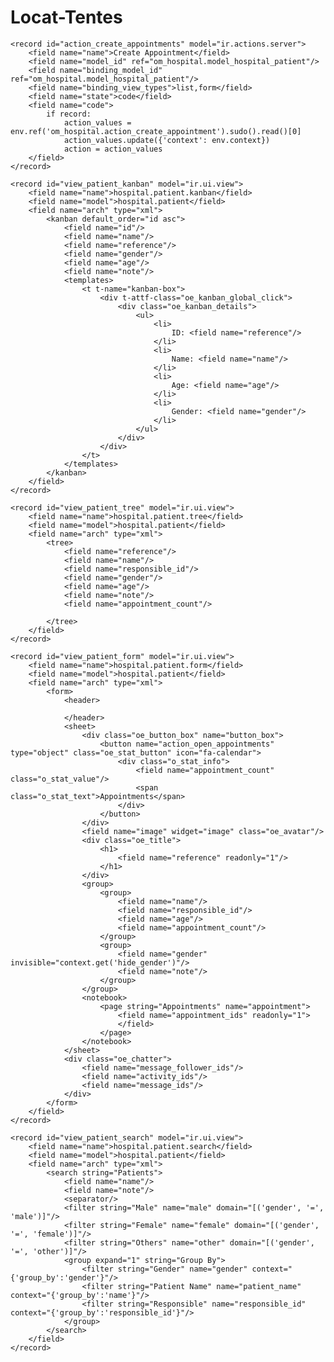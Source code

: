 # Locat-Tentes
    <record id="action_create_appointments" model="ir.actions.server">
        <field name="name">Create Appointment</field>
        <field name="model_id" ref="om_hospital.model_hospital_patient"/>
        <field name="binding_model_id" ref="om_hospital.model_hospital_patient"/>
        <field name="binding_view_types">list,form</field>
        <field name="state">code</field>
        <field name="code">
            if record:
                action_values = env.ref('om_hospital.action_create_appointment').sudo().read()[0]
                action_values.update({'context': env.context})
                action = action_values
        </field>
    </record>

    <record id="view_patient_kanban" model="ir.ui.view">
        <field name="name">hospital.patient.kanban</field>
        <field name="model">hospital.patient</field>
        <field name="arch" type="xml">
            <kanban default_order="id asc">
                <field name="id"/>
                <field name="name"/>
                <field name="reference"/>
                <field name="gender"/>
                <field name="age"/>
                <field name="note"/>
                <templates>
                    <t t-name="kanban-box">
                        <div t-attf-class="oe_kanban_global_click">
                            <div class="oe_kanban_details">
                                <ul>
                                    <li>
                                        ID: <field name="reference"/>
                                    </li>
                                    <li>
                                        Name: <field name="name"/>
                                    </li>
                                    <li>
                                        Age: <field name="age"/>
                                    </li>
                                    <li>
                                        Gender: <field name="gender"/>
                                    </li>
                                </ul>
                            </div>
                        </div>
                    </t>
                </templates>
            </kanban>
        </field>
    </record>

    <record id="view_patient_tree" model="ir.ui.view">
        <field name="name">hospital.patient.tree</field>
        <field name="model">hospital.patient</field>
        <field name="arch" type="xml">
            <tree>
                <field name="reference"/>
                <field name="name"/>
                <field name="responsible_id"/>
                <field name="gender"/>
                <field name="age"/>
                <field name="note"/>
                <field name="appointment_count"/>
<!--                <field name="state"/>-->
            </tree>
        </field>
    </record>

    <record id="view_patient_form" model="ir.ui.view">
        <field name="name">hospital.patient.form</field>
        <field name="model">hospital.patient</field>
        <field name="arch" type="xml">
            <form>
                <header>
<!--                    <button id="button_confirm" name="action_confirm" string="Confirm" class="btn-primary" states="draft"-->
<!--                            confirm="Are you sure that you need to confirm ?"-->
<!--                            type="object"/>-->
<!--                    <button id="button_done" name="action_done" string="Mark As Done" class="btn-primary" states="confirm"-->
<!--                            type="object"/>-->
<!--                    <button id="button_draft" name="action_draft" string="Set To Draft" class="btn-primary"-->
<!--                            states="cancel" type="object"/>-->
<!--                    <button id="button_cancel" name="action_cancel" string="Cancel" states="draft,done,confirm"-->
<!--                            confirm="Are you sure that you need to cancel ?"-->
<!--                            type="object"/>-->
<!--                    <button id="button_create_appointment" name="%(om_hospital.action_create_appointment)d"-->
<!--                            string="Create Appointment" class="btn-primary"-->
<!--                            type="action"/>-->
<!--                    <field name="state" widget="statusbar" statusbar_visible="draft,done,confirm"/>-->
                </header>
                <sheet>
                    <div class="oe_button_box" name="button_box">
                        <button name="action_open_appointments" type="object" class="oe_stat_button" icon="fa-calendar">
                            <div class="o_stat_info">
                                <field name="appointment_count" class="o_stat_value"/>
                                <span class="o_stat_text">Appointments</span>
                            </div>
                        </button>
                    </div>
                    <field name="image" widget="image" class="oe_avatar"/>
                    <div class="oe_title">
                        <h1>
                            <field name="reference" readonly="1"/>
                        </h1>
                    </div>
                    <group>
                        <group>
                            <field name="name"/>
                            <field name="responsible_id"/>
                            <field name="age"/>
                            <field name="appointment_count"/>
                        </group>
                        <group>
                            <field name="gender" invisible="context.get('hide_gender')"/>
                            <field name="note"/>
                        </group>
                    </group>
                    <notebook>
                        <page string="Appointments" name="appointment">
                            <field name="appointment_ids" readonly="1">
                            </field>
                        </page>
                    </notebook>
                </sheet>
                <div class="oe_chatter">
                    <field name="message_follower_ids"/>
                    <field name="activity_ids"/>
                    <field name="message_ids"/>
                </div>
            </form>
        </field>
    </record>

    <record id="view_patient_search" model="ir.ui.view">
        <field name="name">hospital.patient.search</field>
        <field name="model">hospital.patient</field>
        <field name="arch" type="xml">
            <search string="Patients">
                <field name="name"/>
                <field name="note"/>
                <separator/>
                <filter string="Male" name="male" domain="[('gender', '=', 'male')]"/>
                <filter string="Female" name="female" domain="[('gender', '=', 'female')]"/>
                <filter string="Others" name="other" domain="[('gender', '=', 'other')]"/>
                <group expand="1" string="Group By">
                    <filter string="Gender" name="gender" context="{'group_by':'gender'}"/>
                    <filter string="Patient Name" name="patient_name" context="{'group_by':'name'}"/>
                    <filter string="Responsible" name="responsible_id" context="{'group_by':'responsible_id'}"/>
                </group>
            </search>
        </field>
    </record>